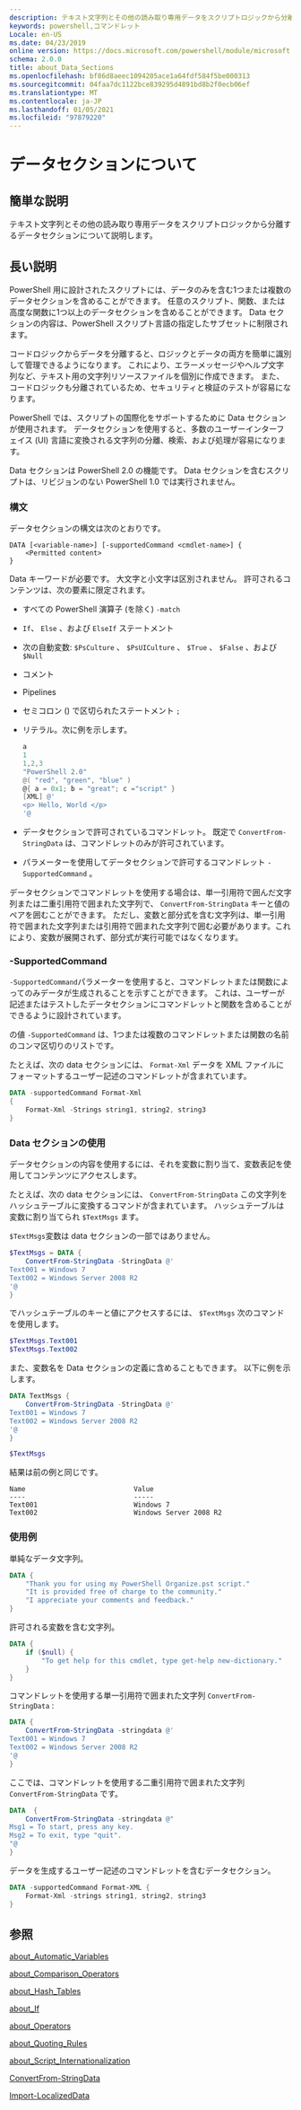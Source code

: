 ```yaml
---
description: テキスト文字列とその他の読み取り専用データをスクリプトロジックから分離するデータセクションについて説明します。
keywords: powershell,コマンドレット
Locale: en-US
ms.date: 04/23/2019
online version: https://docs.microsoft.com/powershell/module/microsoft.powershell.core/about/about_data_sections?view=powershell-7.1&WT.mc_id=ps-gethelp
schema: 2.0.0
title: about_Data_Sections
ms.openlocfilehash: bf86d8aeec1094205ace1a64fdf584f5be000313
ms.sourcegitcommit: 04faa7dc1122bce839295d4891bd8b2f0ecb06ef
ms.translationtype: MT
ms.contentlocale: ja-JP
ms.lasthandoff: 01/05/2021
ms.locfileid: "97879220"
---
```

# <a name="about-data-sections"></a>データセクションについて

## <a name="short-description"></a>簡単な説明
テキスト文字列とその他の読み取り専用データをスクリプトロジックから分離するデータセクションについて説明します。

## <a name="long-description"></a>長い説明

PowerShell 用に設計されたスクリプトには、データのみを含む1つまたは複数のデータセクションを含めることができます。 任意のスクリプト、関数、または高度な関数に1つ以上のデータセクションを含めることができます。 Data セクションの内容は、PowerShell スクリプト言語の指定したサブセットに制限されます。

コードロジックからデータを分離すると、ロジックとデータの両方を簡単に識別して管理できるようになります。 これにより、エラーメッセージやヘルプ文字列など、テキスト用の文字列リソースファイルを個別に作成できます。 また、コードロジックも分離されているため、セキュリティと検証のテストが容易になります。

PowerShell では、スクリプトの国際化をサポートするために Data セクションが使用されます。
データセクションを使用すると、多数のユーザーインターフェイス (UI) 言語に変換される文字列の分離、検索、および処理が容易になります。

Data セクションは PowerShell 2.0 の機能です。 Data セクションを含むスクリプトは、リビジョンのない PowerShell 1.0 では実行されません。

### <a name="syntax"></a>構文

データセクションの構文は次のとおりです。

```
DATA [<variable-name>] [-supportedCommand <cmdlet-name>] {
    <Permitted content>
}
```

Data キーワードが必要です。 大文字と小文字は区別されません。 許可されるコンテンツは、次の要素に限定されます。

- すべての PowerShell 演算子 (を除く) `-match`
- `If`、 `Else` 、および `ElseIf` ステートメント
- 次の自動変数: `$PsCulture` 、 `$PsUICulture` 、 `$True` 、 `$False` 、および `$Null`
- コメント
- Pipelines
- セミコロン () で区切られたステートメント `;`
- リテラル。次に例を示します。

  ```powershell
  a
  1
  1,2,3
  "PowerShell 2.0"
  @( "red", "green", "blue" )
  @{ a = 0x1; b = "great"; c ="script" }
  [XML] @'
  <p> Hello, World </p>
  '@
  ```

- データセクションで許可されているコマンドレット。 既定で `ConvertFrom-StringData` は、コマンドレットのみが許可されています。
- パラメーターを使用してデータセクションで許可するコマンドレット `-SupportedCommand` 。

データセクションでコマンドレットを使用する場合は、単一引用符で囲んだ文字列または二重引用符で囲まれた文字列で、 `ConvertFrom-StringData` キーと値のペアを囲むことができます。 ただし、変数と部分式を含む文字列は、単一引用符で囲まれた文字列または引用符で囲まれた文字列で囲む必要があります。これにより、変数が展開されず、部分式が実行可能ではなくなります。

### <a name="-supportedcommand"></a>-SupportedCommand

`-SupportedCommand`パラメーターを使用すると、コマンドレットまたは関数によってのみデータが生成されることを示すことができます。 これは、ユーザーが記述またはテストしたデータセクションにコマンドレットと関数を含めることができるように設計されています。

の値 `-SupportedCommand` は、1つまたは複数のコマンドレットまたは関数の名前のコンマ区切りのリストです。

たとえば、次の data セクションには、 `Format-Xml` データを XML ファイルにフォーマットするユーザー記述のコマンドレットが含まれています。

```powershell
DATA -supportedCommand Format-Xml
{
    Format-Xml -Strings string1, string2, string3
}
```

### <a name="using-a-data-section"></a>Data セクションの使用

データセクションの内容を使用するには、それを変数に割り当て、変数表記を使用してコンテンツにアクセスします。

たとえば、次の data セクションには、 `ConvertFrom-StringData` この文字列をハッシュテーブルに変換するコマンドが含まれています。 ハッシュテーブルは変数に割り当てられ `$TextMsgs` ます。

`$TextMsgs`変数は data セクションの一部ではありません。

```powershell
$TextMsgs = DATA {
    ConvertFrom-StringData -StringData @'
Text001 = Windows 7
Text002 = Windows Server 2008 R2
'@
}
```

でハッシュテーブルのキーと値にアクセスするには、 `$TextMsgs` 次のコマンドを使用します。

```powershell
$TextMsgs.Text001
$TextMsgs.Text002
```

また、変数名を Data セクションの定義に含めることもできます。 以下に例を示します。

```powershell
DATA TextMsgs {
    ConvertFrom-StringData -StringData @'
Text001 = Windows 7
Text002 = Windows Server 2008 R2
'@
}

$TextMsgs
```

結果は前の例と同じです。

```Output
Name                           Value
----                           -----
Text001                        Windows 7
Text002                        Windows Server 2008 R2
```

### <a name="examples"></a>使用例

単純なデータ文字列。

```powershell
DATA {
    "Thank you for using my PowerShell Organize.pst script."
    "It is provided free of charge to the community."
    "I appreciate your comments and feedback."
}
```

許可される変数を含む文字列。

```powershell
DATA {
    if ($null) {
        "To get help for this cmdlet, type get-help new-dictionary."
    }
}
```

コマンドレットを使用する単一引用符で囲まれた文字列 `ConvertFrom-StringData` :

```powershell
DATA {
    ConvertFrom-StringData -stringdata @'
Text001 = Windows 7
Text002 = Windows Server 2008 R2
'@
}
```

ここでは、コマンドレットを使用する二重引用符で囲まれた文字列 `ConvertFrom-StringData` です。

```powershell
DATA  {
    ConvertFrom-StringData -stringdata @"
Msg1 = To start, press any key.
Msg2 = To exit, type "quit".
"@
}
```

データを生成するユーザー記述のコマンドレットを含むデータセクション。

```powershell
DATA -supportedCommand Format-XML {
    Format-Xml -strings string1, string2, string3
}
```

## <a name="see-also"></a>参照

[about_Automatic_Variables](about_Automatic_Variables.md)

[about_Comparison_Operators](about_Comparison_Operators.md)

[about_Hash_Tables](about_Hash_Tables.md)

[about_If](about_If.md)

[about_Operators](about_Operators.md)

[about_Quoting_Rules](about_Quoting_Rules.md)

[about_Script_Internationalization](about_Script_Internationalization.md)

[ConvertFrom-StringData](xref:Microsoft.PowerShell.Utility.ConvertFrom-StringData)

[Import-LocalizedData](xref:Microsoft.PowerShell.Utility.Import-LocalizedData)

